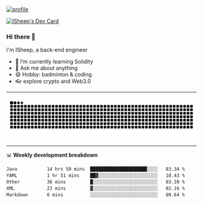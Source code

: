 [![profile](https://user-images.githubusercontent.com/54968314/208005045-e4b42f3b-833d-4242-bfcc-e764865553a2.svg)](https://www.calligrapher.ai/)

<a href="https://app.daily.dev/linziyang1106"><img src="https://api.daily.dev/devcards/v2/i4Spwx5Skx5FpTqWcwoit.png?r=kgx&type=wide" width="652" alt="ISheep's Dev Card"/></a>

### Hi there 🐏

I'm ISheep, a back-end engineer

- 🔭 I’m currently learning Solidity
- 💬 Ask me about anything
- 😄 Hobby: badminton & coding
- 👓 explore crypto and Web3.0

-------

![](https://raw.githubusercontent.com/ISheepp/ISheepp/output/github-contribution-grid-snake.svg)

-------

📊 **Weekly development breakdown**
<!--START_SECTION:waka-->

```txt
Java           14 hrs 50 mins  █████████████████████░░░░   83.34 %
YAML           1 hr 51 mins    ██▓░░░░░░░░░░░░░░░░░░░░░░   10.43 %
Other          36 mins         █░░░░░░░░░░░░░░░░░░░░░░░░   03.39 %
XML            23 mins         ▓░░░░░░░░░░░░░░░░░░░░░░░░   02.16 %
Markdown       6 mins          ░░░░░░░░░░░░░░░░░░░░░░░░░   00.64 %
```

<!--END_SECTION:waka-->
